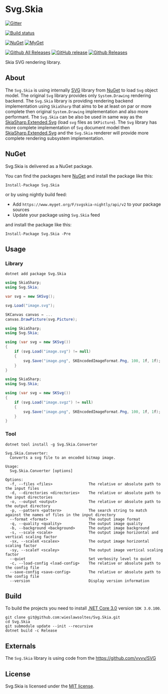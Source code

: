 # Svg.Skia

[![Gitter](https://badges.gitter.im/wieslawsoltes/Svg.Skia.svg)](https://gitter.im/wieslawsoltes/Svg.Skia?utm_source=badge&utm_medium=badge&utm_campaign=pr-badge)

[![Build status](https://dev.azure.com/wieslawsoltes/GitHub/_apis/build/status/Sources/Svg.Skia)](https://dev.azure.com/wieslawsoltes/GitHub/_build/latest?definitionId=-1)

[![NuGet](https://img.shields.io/nuget/v/svg.skia.svg)](https://www.nuget.org/packages/svg.skia)
[![MyGet](https://img.shields.io/myget/svgskia-nightly/vpre/svg.skia.svg?label=myget)](https://www.myget.org/gallery/svgskia-nightly)

[![Github All Releases](https://img.shields.io/github/downloads/wieslawsoltes/svg.skia/total.svg)](https://github.com/wieslawsoltes/svg.skia)
[![GitHub release](https://img.shields.io/github/release/wieslawsoltes/svg.skia.svg)](https://github.com/wieslawsoltes/svg.skia)
[![Github Releases](https://img.shields.io/github/downloads/wieslawsoltes/svg.skia/latest/total.svg)](https://github.com/wieslawsoltes/svg.skia)

Skia SVG rendering library.

## About

The `Svg.Skia` is using internally [SVG](https://github.com/vvvv/SVG) library from [NuGet](https://www.nuget.org/packages/Svg) to load `Svg` object model. The original `Svg` library provides only `System.Drawing` rendering backend. The `Svg.Skia` library is providing rendering backend implementation using `SkiaSharp` that aims to be at least on par or more complete then original `System.Drawing` implementation and also more performant. The `Svg.Skia` can be also be used in same way as the [SkiaSharp.Extended.Svg](https://github.com/mono/SkiaSharp.Extended/tree/master/SkiaSharp.Extended.Svg)  (load `svg` files as `SKPicture`). The `Svg` library has more complete implementation of `Svg` document model then [SkiaSharp.Extended.Svg](https://github.com/mono/SkiaSharp.Extended/tree/master/SkiaSharp.Extended.Svg) and the `Svg.Skia` renderer will provide more complete rendering subsystem implementation.

## NuGet

Svg.Skia is delivered as a NuGet package.

You can find the packages here [NuGet](https://www.nuget.org/packages/Svg.Skia/) and install the package like this:

`Install-Package Svg.Skia`

or by using nightly build feed:
* Add `https://www.myget.org/F/svgskia-nightly/api/v2` to your package sources
* Update your package using `Svg.Skia` feed

and install the package like this:

`Install-Package Svg.Skia -Pre`

## Usage

### Library

```
dotnet add package Svg.Skia
```


```C#
using SkiaSharp;
using Svg.Skia;

var svg = new SKSvg();

svg.Load("image.svg");

SKCanvas canvas = ...
canvas.DrawPicture(svg.Picture);
```

```C#
using SkiaSharp;
using Svg.Skia;

using (var svg = new SKSvg())
{
    if (svg.Load("image.svg") != null)
    {
        svg.Save("image.png", SKEncodedImageFormat.Png, 100, 1f, 1f);
    }
}
```

```C#
using SkiaSharp;
using Svg.Skia;

using (var svg = new SKSvg())
{
    if (svg.Load("image.svgz") != null)
    {
        svg.Save("image.png", SKEncodedImageFormat.Png, 100, 1f, 1f);
    }
}
```

### Tool

```
dotnet tool install -g Svg.Skia.Converter
```

```
Svg.Skia.Converter:
  Converts a svg file to an encoded bitmap image.

Usage:
  Svg.Skia.Converter [options]

Options:
  -f, --files <files>                The relative or absolute path to the input files
  -d, --directories <directories>    The relative or absolute path to the input directories
  -o, --output <output>              The relative or absolute path to the output directory
  -p, --pattern <pattern>            The search string to match against the names of files in the input directory
  --format <format>                  The output image format
  -q, --quality <quality>            The output image quality
  -b, --background <background>      The output image background
  -s, --scale <scale>                The output image horizontal and vertical scaling factor
  -sx, --scaleX <scalex>             The output image horizontal scaling factor
  -sy, --scaleY <scaley>             The output image vertical scaling factor
  --quiet                            Set verbosity level to quiet
  -c, --load-config <load-config>    The relative or absolute path to the config file
  --save-config <save-config>        The relative or absolute path to the config file
  --version                          Display version information
```

## Build

To build the projects you need to install [.NET Core 3.0](https://dotnet.microsoft.com/download/dotnet-core/3.0) version `SDK 3.0.100`.

```
git clone git@github.com:wieslawsoltes/Svg.Skia.git
cd Svg.Skia
git submodule update --init --recursive
dotnet build -c Release
```

## Externals

The `Svg.Skia` library is using code from the https://github.com/vvvv/SVG

## License

Svg.Skia is licensed under the [MIT license](LICENSE.TXT).
